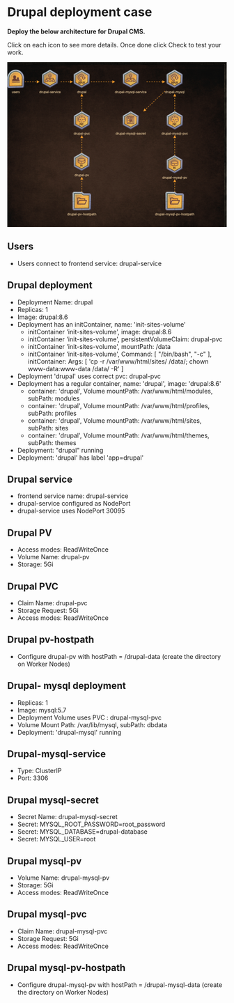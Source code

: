 # Drupal deployment case


**Deploy the below architecture for Drupal CMS.**


Click on each icon to see more details. Once done click Check to test your work.


![Architecture](Architecture.png)

## Users
* Users connect to frontend service: drupal-service

## Drupal deployment

* Deployment Name: drupal
* Replicas: 1
* Image: drupal:8.6
* Deployment has an initContainer, name: 'init-sites-volume'
   * initContainer 'init-sites-volume', image: drupal:8.6
   * initContainer 'init-sites-volume', persistentVolumeClaim: drupal-pvc
   * initContainer 'init-sites-volume', mountPath: /data
   * initContainer 'init-sites-volume', Command: [ "/bin/bash", "-c" ], initContainer: Args: [ 'cp -r /var/www/html/sites/ /data/; chown www-data:www-data /data/ -R' ]
* Deployment 'drupal' uses correct pvc: drupal-pvc
* Deployment has a regular container, name: 'drupal', image: 'drupal:8.6'
  * container: 'drupal', Volume mountPath: /var/www/html/modules, subPath: modules
  * container: 'drupal', Volume mountPath: /var/www/html/profiles, subPath: profiles
  * container: 'drupal', Volume mountPath: /var/www/html/sites, subPath: sites
  * container: 'drupal', Volume mountPath: /var/www/html/themes, subPath: themes
* Deployment: "drupal" running
* Deployment: 'drupal' has label 'app=drupal'

## Drupal service

* frontend service name: drupal-service
* drupal-service configured as NodePort
* drupal-service uses NodePort 30095

## Drupal PV
* Access modes: ReadWriteOnce
* Volume Name: drupal-pv
* Storage: 5Gi

## Drupal PVC
* Claim Name: drupal-pvc
* Storage Request: 5Gi
* Access modes: ReadWriteOnce

## Drupal pv-hostpath

* Configure drupal-pv with hostPath = /drupal-data (create the directory on Worker Nodes)

## Drupal- mysql deployment
* Replicas: 1
* Image: mysql:5.7
* Deployment Volume uses PVC : drupal-mysql-pvc
* Volume Mount Path: /var/lib/mysql, subPath: dbdata
* Deployment: 'drupal-mysql' running

## Drupal-mysql-service
* Type: ClusterIP
* Port: 3306

## Drupal mysql-secret

* Secret Name: drupal-mysql-secret
* Secret: MYSQL_ROOT_PASSWORD=root_password
* Secret: MYSQL_DATABASE=drupal-database
* Secret: MYSQL_USER=root

## Drupal mysql-pv
* Volume Name: drupal-mysql-pv
* Storage: 5Gi
* Access modes: ReadWriteOnce

## Drupal mysql-pvc
* Claim Name: drupal-mysql-pvc
* Storage Request: 5Gi
* Access modes: ReadWriteOnce

## Drupal mysql-pv-hostpath

* Configure drupal-mysql-pv with hostPath = /drupal-mysql-data (create the directory on Worker Nodes)


